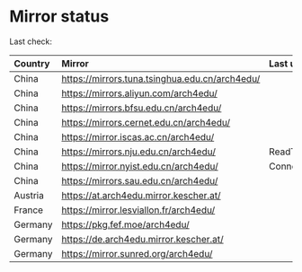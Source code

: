<script src="./time.js"></script>
# Mirror status
Last check: <script type="text/javascript">localize(1721103800.9690635);</script>

|Country|Mirror|Last update|
|:------|:-----|:----------|
|China|https://mirrors.tuna.tsinghua.edu.cn/arch4edu/|<script type="text/javascript">localize(1721068503);</script>|
|China|https://mirrors.aliyun.com/arch4edu/|<script type="text/javascript">localize(1721068503);</script>|
|China|https://mirrors.bfsu.edu.cn/arch4edu/|<script type="text/javascript">localize(1721068503);</script>|
|China|https://mirrors.cernet.edu.cn/arch4edu/|<script type="text/javascript">localize(1721068503);</script>|
|China|https://mirror.iscas.ac.cn/arch4edu/|<script type="text/javascript">localize(1721068503);</script>|
|China|https://mirrors.nju.edu.cn/arch4edu/|ReadTimeout|
|China|https://mirror.nyist.edu.cn/arch4edu/|ConnectionError|
|China|https://mirrors.sau.edu.cn/arch4edu/|<script type="text/javascript">localize(1721068503);</script>|
|Austria|https://at.arch4edu.mirror.kescher.at/|<script type="text/javascript">localize(1721068503);</script>|
|France|https://mirror.lesviallon.fr/arch4edu/|<script type="text/javascript">localize(1721068503);</script>|
|Germany|https://pkg.fef.moe/arch4edu/|<script type="text/javascript">localize(1721068503);</script>|
|Germany|https://de.arch4edu.mirror.kescher.at/|<script type="text/javascript">localize(1721068503);</script>|
|Germany|https://mirror.sunred.org/arch4edu/|<script type="text/javascript">localize(1721068503);</script>|

<script src="./tablefilter/tablefilter.js"></script>
<script src="./table.js"></script>